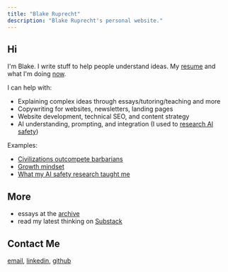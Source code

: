 ```yaml
---
title: "Blake Ruprecht"
description: "Blake Ruprecht's personal website."
---
```

## Hi
I'm Blake. I write stuff to help people understand ideas. My [resume](/cv) and what I'm doing [now](/now).

I can help with:
- Explaining complex ideas through essays/tutoring/teaching and more
- Copywriting for websites, newsletters, landing pages
- Website development, technical SEO, and content strategy
- AI understanding, prompting, and integration (I used to [research AI safety](/researching))

Examples:
- [Civilizations outcompete barbarians](/civilization)
- [Growth mindset](/growth-mindset)
- [What my AI safety research taught me](/research)

## More
- essays at the [archive](/archive)
- read my latest thinking on [Substack](https://blakeruprecht.substack.com)

## Contact Me
[email](mailto:blakecruprecht@gmail.com), [linkedin](https://linkedin.com/in/BlakeRuprecht), [github](https://github.com/BlakeRuprecht)